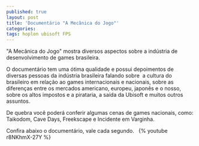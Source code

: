 ```yaml
---
published: true
layout: post
title: 'Documentário "A Mecânica do Jogo"'
categories: 
tags: hoplon ubisoft FPS
---
```

"A Mecânica do Jogo" mostra diversos aspectos sobre a indústria de desenvolvimento de games brasileira. 

O documentário tem uma ótima qualidade e possui depoimentos de diversas pessoas da indústria brasileira falando sobre  a cultura do brasileiro em relação ao games internacionais e nacionais, sobre as diferenças entre os mercados americano, europeu, japonês e o nosso, sobre os altos impostos e a pirataria, a saída da Ubisoft e muitos outros assuntos. 

De quebra você poderá conferir algumas cenas de games nacionais, como: Taikodom, Cave Days, Freekscape e Incidente em Varginha. 

Confira abaixo o documentário, vale cada segundo.   
{% youtube r8NKhmX-27Y %}